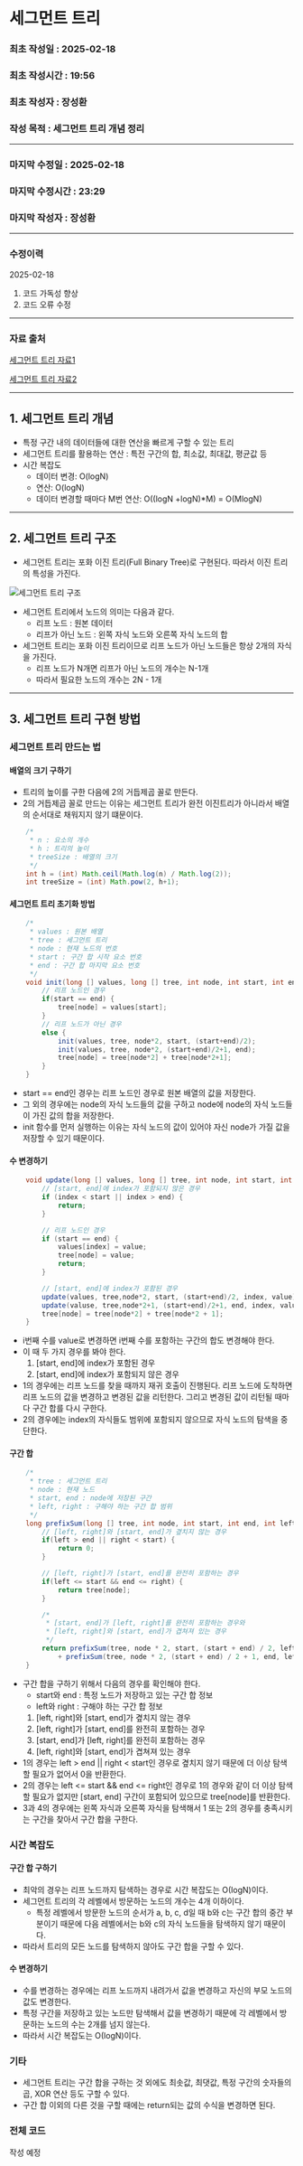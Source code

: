 # 세그먼트 트리

### 최초 작성일 : 2025-02-18
### 최초 작성시간 : 19:56
### 최초 작성자 : 장성환
### 작성 목적 : 세그먼트 트리 개념 정리

---

### 마지막 수정일 : 2025-02-18
### 마지막 수정시간 : 23:29
### 마지막 작성자 : 장성환

---
### 수정이력

2025-02-18
1. 코드 가독성 향상
2. 코드 오류 수정

---
### 자료 출처

[세그먼트 트리 자료1](https://cano721.tistory.com/38)

[세그먼트 트리 자료2](https://velog.io/@jeongbeom4693/Java-%EC%84%B8%EA%B7%B8%EB%A8%BC%ED%8A%B8-%ED%8A%B8%EB%A6%ACSegment-Tree)

---

## 1. 세그먼트 트리 개념

* 특정 구간 내의 데이터들에 대한 연산을 빠르게 구할 수 있는 트리
* 세그먼트 트리를 활용하는 연산 : 특전 구간의 합, 최소값, 최대값, 평균값 등
* 시간 복잡도
    * 데이터 변경: O(logN)
    * 연산: O(logN)
    * 데이터 변경할 때마다 M번 연산: O((logN +logN)*M) = O(MlogN)

---

## 2. 세그먼트 트리 구조

* 세그먼트 트리는 포화 이진 트리(Full Binary Tree)로 구현된다. 따라서 이진 트리의 특성을 가진다.

![세그먼트 트리 구조](https://github.com/seonghwanJang/Java-Coding-Test/blob/main/.idea/Images/%EC%84%B8%EA%B7%B8%EB%A8%BC%ED%8A%B8%20%ED%8A%B8%EB%A6%AC/%EC%84%B8%EA%B7%B8%EB%A8%BC%ED%8A%B8%20%ED%8A%B8%EB%A6%AC%20%EA%B5%AC%EC%A1%B0.png?raw=true)

* 세그먼트 트리에서 노드의 의미는 다음과 같다.
    * 리프 노드 : 원본 데이터
    * 리프가 아닌 노드 : 왼쪽 자식 노드와 오른쪽 자식 노드의 합
* 세그먼트 트리는 포화 이진 트리이므로 리프 노드가 아닌 노드들은 항상 2개의 자식을 가진다.
    * 리프 노드가 N개면 리프가 아닌 노드의 개수는 N-1개
    * 따라서 필요한 노드의 개수는 2N - 1개

---

## 3. 세그먼트 트리 구현 방법

### 세그먼트 트리 만드는 법

#### 배열의 크기 구하기

* 트리의 높이를 구한 다음에 2의 거듭제곱 꼴로 만든다.
* 2의 거듭제곱 꼴로 만드는 이유는 세그먼트 트리가 완전 이진트리가 아니라서 배열의 순서대로 채워지지 않기 떄문이다.

``` java
    /*
     * n : 요소의 개수
     * h : 트리의 높이
     * treeSize : 배열의 크기
     */
    int h = (int) Math.ceil(Math.log(n) / Math.log(2));
    int treeSize = (int) Math.pow(2, h+1);
```

#### 세그먼트 트리 초기화 방법

``` java
    /*
     * values : 원본 배열
     * tree : 세그먼트 트리
     * node : 현재 노드의 번호
     * start : 구간 합 시작 요소 번호
     * end : 구간 합 마지막 요소 번호
     */
    void init(long [] values, long [] tree, int node, int start, int end) {
        // 리프 노드인 경우
        if(start == end) {
            tree[node] = values[start];
        }
        // 리프 노드가 아닌 경우
        else {
            init(values, tree, node*2, start, (start+end)/2);
            init(values, tree, node*2, (start+end)/2+1, end);
            tree[node] = tree[node*2] + tree[node*2+1];
        }
    }
```

* start == end인 경우는 리프 노드인 경우로 원본 배열의 값을 저장한다.
* 그 외의 경우에는 node의 자식 노드들의 값을 구하고 node에 node의 자식 노드들이 가진 값의 합을 저장한다.
* init 함수를 먼저 실행하는 이유는 자식 노드의 값이 있어야 자신 node가 가질 값을 저장할 수 있기 때문이다.

#### 수 변경하기

``` java
    void update(long [] values, long [] tree, int node, int start, int end, int index, int value){
        // [start, end]에 index가 포함되지 않은 경우
        if (index < start || index > end) {
            return;
        }

        // 리프 노드인 경우
        if (start == end) {
            values[index] = value;
            tree[node] = value;
            return;
        }

        // [start, end]에 index가 포함된 경우
        update(values, tree,node*2, start, (start+end)/2, index, value);
        update(valuse, tree,node*2+1, (start+end)/2+1, end, index, value);
        tree[node] = tree[node*2] + tree[node*2 + 1];
    }
```

* i번째 수를 value로 변경하면 i번째 수를 포함하는 구간의 합도 변경해야 한다.
* 이 때 두 가지 경우를 봐야 한다.
    1. [start, end]에 index가 포함된 경우
    2. [start, end]에 index가 포함되지 않은 경우
* 1의 경우에는 리프 노드를 찾을 때까지 재귀 호출이 진행된다. 리프 노드에 도착하면 리프 노드의 값을 변경하고 변경된 값을 리턴한다. 그리고 변경된 값이 리턴될 때마다 구간 합를 다시 구한다.
* 2의 경우에는 index의 자식들도 범위에 포함되지 않으므로 자식 노드의 탐색을 중단한다.

#### 구간 합

``` java
    /* 
     * tree : 세그먼트 트리
     * node : 현재 노드
     * start, end : node에 저장된 구간
     * left, right : 구해야 하는 구간 합 범위 
     */
    long prefixSum(long [] tree, int node, int start, int end, int left, int right){
        // [left, right]와 [start, end]가 곂치지 않는 경우
        if(left > end || right < start) {
            return 0;
        }

        // [left, right]가 [start, end]를 완전히 포함하는 경우
        if(left <= start && end <= right) {
            return tree[node];
        }

        /*
         * [start, end]가 [left, right]를 완전히 포함하는 경우와
         * [left, right]와 [start, end]가 겹쳐져 있는 경우
         */
        return prefixSum(tree, node * 2, start, (start + end) / 2, left, right)
            + prefixSum(tree, node * 2, (start + end) / 2 + 1, end, left, right);
    }
```
* 구간 합을 구하기 위해서 다음의 경우를 확인해야 한다.
    * start와 end : 특정 노드가 저장하고 있는 구간 합 정보
    * left와 right : 구해야 하는 구간 합 정보
    1. [left, right]와 [start, end]가 곂치지 않는 경우
    2. [left, right]가 [start, end]를 완전히 포함하는 경우
    3. [start, end]가 [left, right]를 완전히 포함하는 경우
    4. [left, right]와 [start, end]가 겹쳐져 있는 경우
* 1의 경우는 left > end || right < start인 경우로 곂치지 않기 때문에 더 이상 탐색할 필요가 없어서 0을 반환한다.
* 2의 경우는 left <= start && end <= right인 경우로 1의 경우와 같이 더 이상 탐색할 필요가 없지만 [start, end] 구간이 포함되어 있으므로 tree[node]를 반환한다.
* 3과 4의 경우에는 왼쪽 자식과 오른쪽 자식을 탐색해서 1 또는 2의 경우를 충족시키는 구간을 찾아서 구간 합을 구한다.

### 시간 복잡도

#### 구간 합 구하기

* 최악의 경우는 리프 노드까지 탐색하는 경우로 시간 복잡도는 Ο(logN)이다.
* 세그먼트 트리의 각 레벨에서 방문하는 노드의 개수는 4개 이하이다.
    * 특정 레벨에서 방문한 노드의 순서가 a, b, c, d일 때 b와 c는 구간 합의 중간 부분이기 때문에 다음 레벨에서는 b와 c의 자식 노드들을 탐색하지 않기 때문이다.
* 따라서 트리의 모든 노드를 탐색하지 않아도 구간 합을 구할 수 있다.

#### 수 변경하기

* 수를 변경하는 경우에는 리프 노드까지 내려가서 값을 변경하고 자신의 부모 노드의 값도 변경한다.
* 특정 구간을 저장하고 있는 노드만 탐색해서 값을 변경하기 때문에 각 레벨에서 방문하는 노드의 수는 2개를 넘지 않는다.
* 따라서 시간 복잡도는 Ο(logN)이다.

### 기타

* 세그먼트 트리는 구간 합을 구하는 것 외에도 최솟값, 최댓값, 특정 구간의 숫자들의 곱, XOR 연산 등도 구할 수 있다.
* 구간 합 이외의 다른 것을 구할 때에는 return되는 값의 수식을 변경하면 된다.

### 전체 코드

작성 예정
